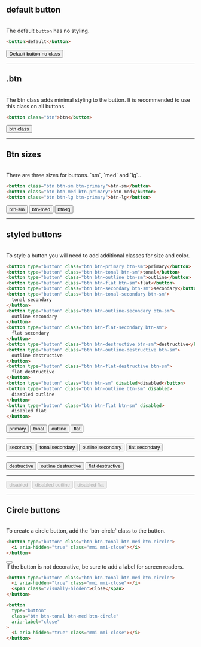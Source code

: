 <!-- prettier-ignore -->
## default button

<br>
The default <code class='md-code'>button</code> has no styling.

```html
<button>default</button>
```

<div class="border solid border-navy p-5 my-5">
	<button type="button">Default button no class</button>
</div>

---

## .btn

<br>
The btn class adds minimal styling to the button. It is recommended to use this class on all buttons.

```html
<button class="btn">btn</button>
```

<div class="border solid border-navy p-5 my-5">
	<button type="button" class="btn">btn class</button>
</div>

---

## Btn sizes

<br>
There are three sizes for buttons. `sm`, `med` and `lg`..

```html
<button class="btn btn-sm btn-primary">btn-sm</button>
<button class="btn btn-med btn-primary">btn-med</button>
<button class="btn btn-lg btn-primary">btn-lg</button>
```

<div class="border solid border-navy p-5 my-5">
	<button class="btn btn-sm btn-primary">btn-sm</button>
	<button class="btn btn-med btn-primary">btn-med</button>
	<button class="btn btn-lg btn-primary">btn-lg</button>
</div>

---

## styled buttons

<br />
To style a button you will need to add additional classes for size and color.

```html
<button type="button" class="btn btn-primary btn-sm">primary</button>
<button type="button" class="btn btn-tonal btn-sm">tonal</button>
<button type="button" class="btn btn-outline btn-sm">outline</button>
<button type="button" class="btn btn-flat btn-sm">flat</button>
<button type="button" class="btn btn-secondary btn-sm">secondary</button>
<button type="button" class="btn btn-tonal-secondary btn-sm">
  tonal secondary
</button>
<button type="button" class="btn btn-outline-secondary btn-sm">
  outline secondary
</button>
<button type="button" class="btn btn-flat-secondary btn-sm">
  flat secondary
</button>
<button type="button" class="btn btn-destructive btn-sm">destructive</button>
<button type="button" class="btn btn-outline-destructive btn-sm">
  outline destructive
</button>
<button type="button" class="btn btn-flat-destructive btn-sm">
  flat destructive
</button>
<button type="button" class="btn btn-sm" disabled>disabled</button>
<button type="button" class="btn btn-outline btn-sm" disabled>
  disabled outline
</button>
<button type="button" class="btn btn-flat btn-sm" disabled>
  disabled flat
</button>
```

<div class="border solid border-navy p-5 my-5 my-5">
	<button type="button" class="btn btn-primary btn-sm">primary</button>
	<button type="button" class="btn btn-tonal btn-sm">tonal</button>
	<button type="button" class="btn btn-outline btn-sm">outline</button>
	<button type="button" class="btn btn-flat btn-sm">flat</button>
	<hr>
	<button type="button" class="btn btn-secondary btn-sm">secondary</button>
	<button type="button" class="btn btn-tonal-secondary btn-sm">tonal secondary</button>
	<button type="button" class="btn btn-outline-secondary btn-sm">outline secondary</button>
	<button type="button" class="btn btn-flat-secondary btn-sm">flat secondary</button>
	<hr>
	<button type="button" class="btn btn-destructive btn-sm">destructive</button>
	<button type="button" class="btn btn-outline-destructive btn-sm">outline destructive</button>
	<button type="button" class="btn btn-flat-destructive btn-sm">flat destructive</button>
	<hr>
	<button type="button" class="btn btn-sm" disabled>disabled</button>
	<button type="button" class="btn btn-outline btn-sm" disabled>disabled outline</button>
	<button type="button" class="btn btn-flat btn-sm" disabled>disabled flat</button>
</div>

---

## Circle buttons

<br>
To create a circle button, add the `btn-circle` class to the button.

```html
<button type="button" class="btn btn-tonal btn-med btn-circle">
  <i aria-hidden="true" class="mmi mmi-close"></i>
</button>
```

<div class="border solid border-navy p-5 my-5 my-5">
	<button type="button" class="btn btn-tonal btn-med btn-circle">
		<i aria-hidden="true" class="mmi mmi-close"></i>
	</button>
</div>
If the button is not decorative, be sure to add a label for screen readers.

```html
<button type="button" class="btn btn-tonal btn-med btn-circle">
  <i aria-hidden="true" class="mmi mmi-close"></i>
  <span class="visually-hidden">Close</span>
</button>

<button
  type="button"
  class="btn btn-tonal btn-med btn-circle"
  aria-label="close"
>
  <i aria-hidden="true" class="mmi mmi-close"></i>
</button>
```
